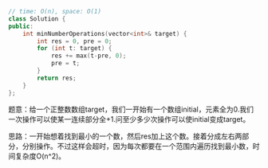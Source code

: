 ```CPP
// time: O(n), space: O(1)
class Solution {
public:
    int minNumberOperations(vector<int>& target) {
        int res = 0, pre = 0;
        for (int t: target) {
            res += max(t-pre, 0);
            pre = t;
        }
        return res;
    }
};
```

题意：给一个正整数数组target，我们一开始有一个数组initial，元素全为0.我们一次操作可以使某一连续部分全+1.问至少多少次操作可以使initial变成target。

思路：一开始想着找到最小的一个数，然后res加上这个数。接着分成左右两部分，分别操作。不过这样会超时，因为每次都要在一个范围内遍历找到最小数，时间复杂度O(n^2)。